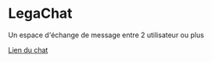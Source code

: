 # LegaChat
Un espace d'échange de message entre 2 utilisateur ou plus

<a href="http://betawallahso.altervista.org/LegaChat/">Lien du chat</a>
